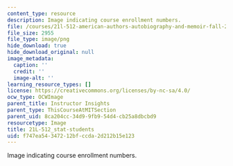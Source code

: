 ```yaml
---
content_type: resource
description: Image indicating course enrollment numbers.
file: /courses/21l-512-american-authors-autobiography-and-memoir-fall-2013/f747ea54347212bfccda2d212b15e123_21L-512_stat-students.png
file_size: 2955
file_type: image/png
hide_download: true
hide_download_original: null
image_metadata:
  caption: ''
  credit: ''
  image-alt: ''
learning_resource_types: []
license: https://creativecommons.org/licenses/by-nc-sa/4.0/
ocw_type: OCWImage
parent_title: Instructor Insights
parent_type: ThisCourseAtMITSection
parent_uid: 8ca204cc-34d9-9fb9-54d4-cb25a8dbcbd9
resourcetype: Image
title: 21L-512_stat-students
uid: f747ea54-3472-12bf-ccda-2d212b15e123
---
```

Image indicating course enrollment numbers.